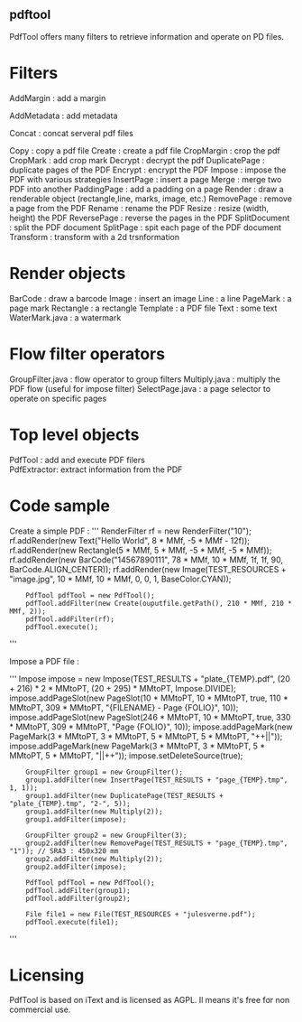 ## pdftool

PdfTool offers many filters to retrieve information and operate on PD files.    

# Filters

AddMargin : add a margin

AddMetadata : add metadata 

Concat : concat serveral pdf files 

Copy : copy a pdf file
Create : create a pdf file
CropMargin : crop the pdf
CropMark : add crop mark
Decrypt : decrypt the pdf 
DuplicatePage : duplicate pages of the PDF
Encrypt : encrypt the PDF
Impose : impose the PDF with various strategies
InsertPage : insert a page 
Merge : merge two PDF into another
PaddingPage : add a padding on a page
Render : draw a renderable object (rectangle,line, marks, image, etc.)
RemovePage : remove a page from the PDF
Rename : rename the PDF
Resize : resize (width, height) the PDF 
ReversePage : reverse the pages in the PDF
SplitDocument : split the PDF document
SplitPage : spit each page of the PDF document
Transform : transform with a 2d trsnformation

# Render objects

BarCode : draw a barcode
Image : insert an image
Line : a line
PageMark : a page mark
Rectangle : a rectangle
Template : a PDF file 
Text : some text
WaterMark.java : a watermark

# Flow filter operators

GroupFilter.java : flow operator to group filters
Multiply.java : multiply the PDF flow (useful for impose filter)
SelectPage.java : a page selector to operate on specific pages

# Top level objects

PdfTool : add and execute PDF filers  
PdfExtractor:  extract information from the PDF

# Code sample 

Create a simple PDF : 
'''
        RenderFilter rf = new RenderFilter("10");
        rf.addRender(new Text("Hello World", 8 * MMf, -5 * MMf - 12f));
        rf.addRender(new Rectangle(5 * MMf, 5 * MMf, -5 * MMf, -5 * MMf));
        rf.addRender(new BarCode("14567890111", 78 * MMf, 10 * MMf, 1f, 1f, 90, BarCode.ALIGN_CENTER));
        rf.addRender(new Image(TEST_RESOURCES + "image.jpg", 10 * MMf, 10 * MMf, 0, 0, 1, BaseColor.CYAN));

        PdfTool pdfTool = new PdfTool();
        pdfTool.addFilter(new Create(ouputfile.getPath(), 210 * MMf, 210 * MMf, 2));
        pdfTool.addFilter(rf);
        pdfTool.execute();
  '''
 
Impose a PDF file :

'''
Impose impose = new Impose(TEST_RESULTS + "plate_{TEMP}.pdf", (20 + 216) * 2 * MMtoPT, (20 + 295) * MMtoPT, Impose.DIVIDE);
        impose.addPageSlot(new PageSlot(10 * MMtoPT, 10 * MMtoPT, true, 110 * MMtoPT, 309 * MMtoPT, "{FILENAME} - Page {FOLIO}", 10));
        impose.addPageSlot(new PageSlot(246 * MMtoPT, 10 * MMtoPT, true, 330 * MMtoPT, 309 * MMtoPT, "Page {FOLIO}", 10));
        impose.addPageMark(new PageMark(3 * MMtoPT, 3 * MMtoPT, 5 * MMtoPT, 5 * MMtoPT, "++||"));
        impose.addPageMark(new PageMark(3 * MMtoPT, 3 * MMtoPT, 5 * MMtoPT, 5 * MMtoPT, "||++"));
        impose.setDeleteSource(true);

        GroupFilter group1 = new GroupFilter();
        group1.addFilter(new InsertPage(TEST_RESULTS + "page_{TEMP}.tmp", 1, 1));
        group1.addFilter(new DuplicatePage(TEST_RESULTS + "plate_{TEMP}.tmp", "2-", 5));
        group1.addFilter(new Multiply(2));
        group1.addFilter(impose);

        GroupFilter group2 = new GroupFilter(3);
        group2.addFilter(new RemovePage(TEST_RESULTS + "page_{TEMP}.tmp", "1")); // SRA3 : 450x320 mm
        group2.addFilter(new Multiply(2));
        group2.addFilter(impose);

        PdfTool pdfTool = new PdfTool();
        pdfTool.addFilter(group1);
        pdfTool.addFilter(group2);

        File file1 = new File(TEST_RESOURCES + "julesverne.pdf");
        pdfTool.execute(file1);
'''

# Licensing

PdfTool is based on iText and is licensed as AGPL. Il means it's free for non commercial use.
